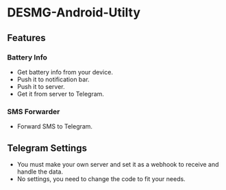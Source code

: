 # DESMG-Android-Utilty

## Features

### Battery Info
- Get battery info from your device.
- Push it to notification bar.
- Push it to server.
- Get it from server to Telegram.

### SMS Forwarder
- Forward SMS to Telegram.

## Telegram Settings
- You must make your own server and set it as a webhook to receive and handle the data.
- No settings, you need to change the code to fit your needs.